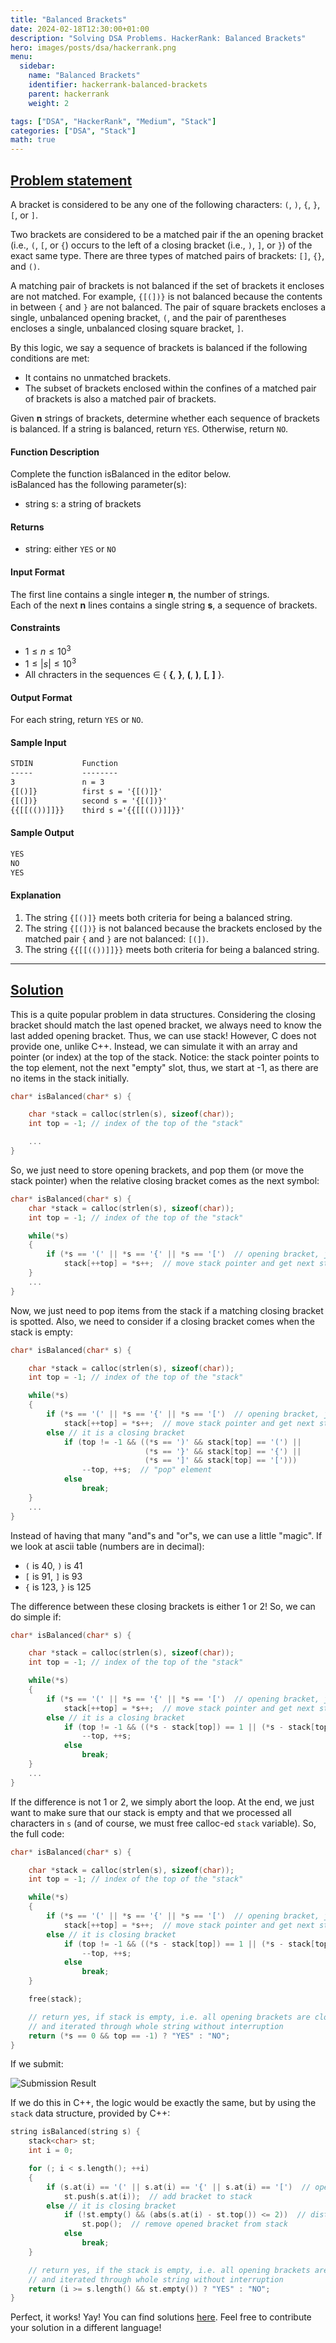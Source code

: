 ```yaml
---
title: "Balanced Brackets"
date: 2024-02-18T12:30:00+01:00
description: "Solving DSA Problems. HackerRank: Balanced Brackets"
hero: images/posts/dsa/hackerrank.png
menu:
  sidebar:
    name: "Balanced Brackets"
    identifier: hackerrank-balanced-brackets
    parent: hackerrank
    weight: 2

tags: ["DSA", "HackerRank", "Medium", "Stack"]
categories: ["DSA", "Stack"]
math: true
---
```


## [Problem statement](https://www.hackerrank.com/challenges/balanced-brackets/problem)

A bracket is considered to be any one of the following characters: `(`, `)`, `{`, `}`, `[`, or `]`.

Two brackets are considered to be a matched pair if the an opening bracket (i.e., `(`, `[`, or `{`) occurs to the left of a closing bracket (i.e., `)`, `]`, or `}`) of the exact same type. There are three types of matched pairs of brackets: `[]`, `{}`, and `()`.

A matching pair of brackets is not balanced if the set of brackets it encloses are not matched. For example, `{[(])}` is not balanced because the contents in between `{` and `}` are not balanced. The pair of square brackets encloses a single, unbalanced opening bracket, `(`, and the pair of parentheses encloses a single, unbalanced closing square bracket, `]`.

By this logic, we say a sequence of brackets is balanced if the following conditions are met:

- It contains no unmatched brackets.
- The subset of brackets enclosed within the confines of a matched pair of brackets is also a matched pair of brackets.

Given **n** strings of brackets, determine whether each sequence of brackets is balanced. If a string is balanced, return `YES`. Otherwise, return `NO`.

#### Function Description

Complete the function isBalanced in the editor below.</br>
isBalanced has the following parameter(s):

- string s: a string of brackets

#### Returns

- string: either `YES` or `NO`

#### Input Format

The first line contains a single integer **n**, the number of strings.</br>
Each of the next **n** lines contains a single string **s**, a sequence of brackets.

#### Constraints

- $1 \leq n \leq 10^3$
- $1 \leq \left|s\right| \leq 10^3$
- All chracters in the sequences ∈ { **{**, **}**, **(**, **)**, **[**, **]** }.

#### Output Format

For each string, return `YES` or `NO`.

#### Sample Input

```txt
STDIN           Function
-----           --------
3               n = 3
{[()]}          first s = '{[()]}'
{[(])}          second s = '{[(])}'
{{[[(())]]}}    third s ='{{[[(())]]}}'
```

#### Sample Output

```txt
YES
NO
YES
```

#### Explanation

1. The string `{[()]}` meets both criteria for being a balanced string.
2. The string `{[(])}` is not balanced because the brackets enclosed by the matched pair `{` and `}` are not balanced: `[(])`.
3. The string `{{[[(())]]}}` meets both criteria for being a balanced string.

<hr>

## [Solution](https://github.com/Miradils-Blog/dsa-problems-and-solutions/tree/main/hackerrank/balanced-brackets)

This is a quite popular problem in data structures. Considering the closing bracket should match the last opened bracket, we always need to know the last added opening bracket. Thus, we can use stack! However, C does not provide one, unlike C++. Instead, we can simulate it with an array and pointer (or index) at the top of the stack. Notice: the stack pointer points to the top element, not the next "empty" slot, thus, we start at -1, as there are no items in the stack initially.

```C
char* isBalanced(char* s) {

    char *stack = calloc(strlen(s), sizeof(char));
    int top = -1; // index of the top of the "stack"

    ...
}
```

So, we just need to store opening brackets, and pop them (or move the stack pointer) when the relative closing bracket comes as the next symbol:

```C
char* isBalanced(char* s) {
    char *stack = calloc(strlen(s), sizeof(char));
    int top = -1; // index of the top of the "stack"

    while(*s)
    {
        if (*s == '(' || *s == '{' || *s == '[')  // opening bracket, just add to stack
            stack[++top] = *s++;  // move stack pointer and get next string character
    }
    ...
}
```

Now, we just need to pop items from the stack if a matching closing bracket is spotted. Also, we need to consider if a closing bracket comes when the stack is empty:

```C
char* isBalanced(char* s) {

    char *stack = calloc(strlen(s), sizeof(char));
    int top = -1; // index of the top of the "stack"

    while(*s)
    {
        if (*s == '(' || *s == '{' || *s == '[')  // opening bracket, just add to stack
            stack[++top] = *s++;  // move stack pointer and get next string character
        else // it is a closing bracket
            if (top != -1 && ((*s == ')' && stack[top] == '(') ||
                              (*s == '}' && stack[top] == '{') ||
                              (*s == ']' && stack[top] == '[')))
                --top, ++s;  // "pop" element
            else
                break;
    }
    ...
}
```

Instead of having that many "and"s and "or"s, we can use a little "magic". If we look at ascii table (numbers are in decimal):

- `(` is 40, `)` is 41
- `[` is 91, `]` is 93
- `{` is 123, `}` is 125

The difference between these closing brackets is either 1 or 2! So, we can do simple if:

```C
char* isBalanced(char* s) {

    char *stack = calloc(strlen(s), sizeof(char));
    int top = -1; // index of the top of the "stack"

    while(*s)
    {
        if (*s == '(' || *s == '{' || *s == '[')  // opening bracket, just add to stack
            stack[++top] = *s++;  // move stack pointer and get next string character
        else // it is a closing bracket
            if (top != -1 && ((*s - stack[top]) == 1 || (*s - stack[top] == 2)))  // distance between opening/closing brackets are 1,2,2
                --top, ++s;
            else
                break;
    }
    ...
}
```

If the difference is not 1 or 2, we simply abort the loop. At the end, we just want to make sure that our stack is empty and that we processed all characters in `s` (and of course, we must free calloc-ed `stack` variable). So, the full code:

```C
char* isBalanced(char* s) {

    char *stack = calloc(strlen(s), sizeof(char));
    int top = -1; // index of the top of the "stack"

    while(*s)
    {
        if (*s == '(' || *s == '{' || *s == '[')  // opening bracket, just add to stack
            stack[++top] = *s++;  // move stack pointer and get next string character
        else // it is closing bracket
            if (top != -1 && ((*s - stack[top]) == 1 || (*s - stack[top] == 2)))  // distance between opening/closing brackets are 1,2,2
                --top, ++s;
            else
                break;
    }

    free(stack);

    // return yes, if stack is empty, i.e. all opening brackets are closed
    // and iterated through whole string without interruption
    return (*s == 0 && top == -1) ? "YES" : "NO";
}
```

If we submit:

![Submission Result](submission.png)

If we do this in C++, the logic would be exactly the same, but by using the `stack` data structure, provided by C++:

```C++
string isBalanced(string s) {
    stack<char> st;
    int i = 0;

    for (; i < s.length(); ++i)
    {
        if (s.at(i) == '(' || s.at(i) == '{' || s.at(i) == '[')  // opening bracket, just add to stack
            st.push(s.at(i));  // add bracket to stack
        else // it is closing bracket
            if (!st.empty() && (abs(s.at(i) - st.top()) <= 2))  // distance between opening/closing brackets are 1,2,2
                st.pop();  // remove opened bracket from stack
            else
                break;
    }

    // return yes, if the stack is empty, i.e. all opening brackets are closed
    // and iterated through whole string without interruption
    return (i >= s.length() && st.empty()) ? "YES" : "NO";
}
```

Perfect, it works! Yay! You can find solutions [here](https://github.com/Miradils-Blog/dsa-problems-and-solutions/tree/main/hackerrank/balanced-brackets). Feel free to contribute your solution in a different language!
